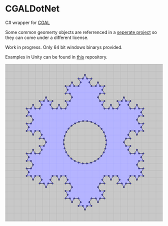 # CGALDotNet
C# wrapper for [CGAL](https://www.cgal.org/)

Some common geomerty objects are referrenced in a [seperate project](https://github.com/Scrawk/CGALDotNetGeometry) so they can come under a different license.

Work in progress. Only 64 bit windows binarys provided.

Examples in Unity can be found in [this](https://github.com/Scrawk/CGALDotNetUnity) repository.


![KockStar](./Media/KockStar.jpg)
